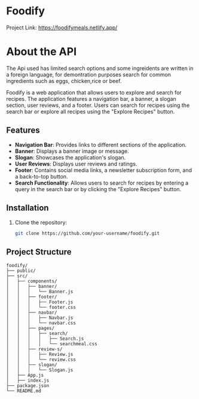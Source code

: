 # Foodify

Project Link: https://foodifymeals.netlify.app/

# About the API

The Api used has limited search options and some ingreidents are written in a foreign language, for demontration purposes search for common ingredients such as eggs, chicken,rice or beef.

Foodify is a web application that allows users to explore and search for recipes. The application features a navigation bar, a banner, a slogan section, user reviews, and a footer. Users can search for recipes using the search bar or explore all recipes using the "Explore Recipes" button.

## Features

- **Navigation Bar**: Provides links to different sections of the application.
- **Banner**: Displays a banner image or message.
- **Slogan**: Showcases the application's slogan.
- **User Reviews**: Displays user reviews and ratings.
- **Footer**: Contains social media links, a newsletter subscription form, and a back-to-top button.
- **Search Functionality**: Allows users to search for recipes by entering a query in the search bar or by clicking the "Explore Recipes" button.

## Installation

1. Clone the repository:
   ```bash
   git clone https://github.com/your-username/foodify.git
   ```

## Project Structure

```
foodify/
├── public/
├── src/
│   ├── components/
│   │   ├── banner/
│   │   │   └── Banner.js
│   │   ├── footer/
│   │   │   ├── Footer.js
│   │   │   └── footer.css
│   │   ├── navbar/
│   │   │   ├── Navbar.js
│   │   │   └── navbar.css
│   │   ├── pages/
│   │   │   ├── search/
│   │   │   │   ├── Search.js
│   │   │   │   └── searchmeal.css
│   │   ├── review-s/
│   │   │   ├── Review.js
│   │   │   └── review.css
│   │   ├── slogan/
│   │   │   └── Slogan.js
│   ├── App.js
│   ├── index.js
├── package.json
└── README.md
```
